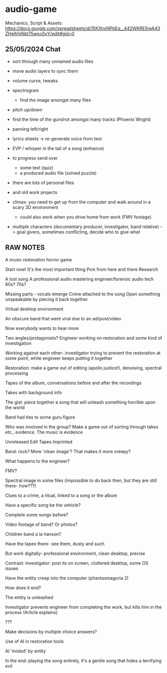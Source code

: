 # audio-game

Mechanics, Script & Assets: https://docs.google.com/spreadsheets/d/15KXhxNPbEq__442WKRE5reA43ZHelhIVAbt75wnoSvY/edit#gid=0

## 25/05/2024 Chat

* sort through many unnamed audio files
* move audio layers to sync them
* volume curve, tweaks
* spectrogram
    * find the image amongst many files
* pitch up/down
* find the time of the gunshot amongst many tracks (Phoenix Wright)
* panning left/right
* lyrics sheets -> re-generate voice from text
* EVP / whisper in the tail of a song (enhance)

* to progress send over
    * some text (quiz)
    * a produced audio file (solved puzzle)

* there are lots of personal files
* and old work projects

* climax: you need to get up from the computer and walk around in a scary 3D environment
    * could also work when you drive home from work (FMV footage)

* multiple characters (documentary producer, investigator, band relative) -> goal givers, sometimes conflicting, decide who to give what

##  RAW NOTES

A music restoration horror game

Start now! It's the most important thing
Pick from here and there
Research

A lost song
A professional audio mastering engineer/forensic audio tech
60s? 70s?

Missing parts - vocals emerge
Crime attached to the song 
Open something unspeakable by piecing it back together

Virtual desktop environment

An obscure band that went viral due to an ad/post/video

Now everybody wants to hear more

Two angles/protagonists? Engineer working on restoration and some kind of investigation 

Working against each other- investigator trying to prevent the restoration at some point, while engineer keeps putting it together

Restoration: make a game out of editing (apollo justice!), denoising, spectral processing

Tapes of the album, conversations before and after the recordings

Takes with background info

The gist: piece together a song that will unleash something horrible upon the world

Band had ties to some guru figure

Who was involved in the group?
Make a game out of sorting through takes etc., evidence. The music is evidence

Unreleased
Edit
Tapes
Imprinted

Band: rock? More 'clean image'? That makes it more creepy?

What happens to the engineer?

FMV?

Spectral image in some files (impossible to do back then, but they are still there- how???)

Clues to a crime, a ritual, linked to a song or the album

Have a specific song be the vehicle?

Complete some songs before?

Video footage of band? Or photos?

Children band a la hanson?

Have the tapes there- see them, dusty and such

But work digitally- professional environment, clean desktop, precise

Contrast: investigator: post its on screen, cluttered desktop, some OS issues

Have the entity creep into the computer (phantasmagoria 2)


How does it end?

The entity is unleashed

Investigator prevents engineer from completing the work, but kills him in the process (Article explains)

???

Make decisions by multiple choice answers?

Use of AI in restoration tools

AI 'misled' by entity 

In the end: playing the song entirely, it's a gentle song that hides a terrifying evil
